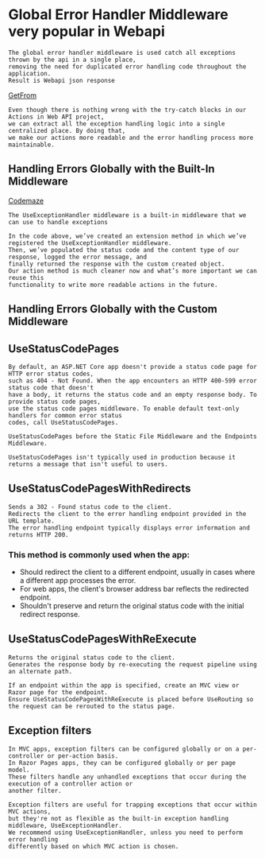 # Global Error Handler Middleware very popular in Webapi
```
The global error handler middleware is used catch all exceptions thrown by the api in a single place, 
removing the need for duplicated error handling code throughout the application. 
Result is Webapi json response
```
[GetFrom](https://jasonwatmore.com/post/2020/10/02/aspnet-core-31-global-error-handler-tutorial)

```
Even though there is nothing wrong with the try-catch blocks in our Actions in Web API project, 
we can extract all the exception handling logic into a single centralized place. By doing that, 
we make our actions more readable and the error handling process more maintainable. 
```

## Handling Errors Globally with the Built-In Middleware
[Codemaze](https://code-maze.com/global-error-handling-aspnetcore/)

```
The UseExceptionHandler middleware is a built-in middleware that we can use to handle exceptions
```
```
In the code above, we’ve created an extension method in which we’ve registered the UseExceptionHandler middleware. 
Then, we’ve populated the status code and the content type of our response, logged the error message, and 
finally returned the response with the custom created object.
Our action method is much cleaner now and what’s more important we can reuse this 
functionality to write more readable actions in the future.
```

## Handling Errors Globally with the Custom Middleware

## UseStatusCodePages
```
By default, an ASP.NET Core app doesn't provide a status code page for HTTP error status codes, 
such as 404 - Not Found. When the app encounters an HTTP 400-599 error status code that doesn't 
have a body, it returns the status code and an empty response body. To provide status code pages, 
use the status code pages middleware. To enable default text-only handlers for common error status 
codes, call UseStatusCodePages.

UseStatusCodePages before the Static File Middleware and the Endpoints Middleware.

UseStatusCodePages isn't typically used in production because it returns a message that isn't useful to users.
```

## UseStatusCodePagesWithRedirects
```Important
Sends a 302 - Found status code to the client.
Redirects the client to the error handling endpoint provided in the URL template. 
The error handling endpoint typically displays error information and returns HTTP 200.
```
### This method is commonly used when the app:
* Should redirect the client to a different endpoint, usually in cases where a different app processes the error. 
* For web apps, the client's browser address bar reflects the redirected endpoint.
* Shouldn't preserve and return the original status code with the initial redirect response.

## UseStatusCodePagesWithReExecute
```Important
Returns the original status code to the client.
Generates the response body by re-executing the request pipeline using an alternate path.
```
```
If an endpoint within the app is specified, create an MVC view or Razor page for the endpoint. 
Ensure UseStatusCodePagesWithReExecute is placed before UseRouting so the request can be rerouted to the status page.
```

## Exception filters
```
In MVC apps, exception filters can be configured globally or on a per-controller or per-action basis. 
In Razor Pages apps, they can be configured globally or per page model. 
These filters handle any unhandled exceptions that occur during the execution of a controller action or 
another filter.
```
```
Exception filters are useful for trapping exceptions that occur within MVC actions, 
but they're not as flexible as the built-in exception handling middleware, UseExceptionHandler. 
We recommend using UseExceptionHandler, unless you need to perform error handling 
differently based on which MVC action is chosen.
```


